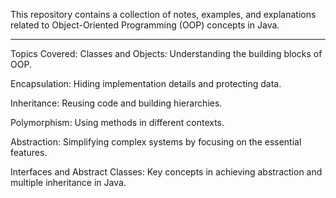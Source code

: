 This repository contains a collection of notes, examples, and explanations related to Object-Oriented Programming (OOP) concepts in Java.

---

Topics Covered:
Classes and Objects: Understanding the building blocks of OOP.

Encapsulation: Hiding implementation details and protecting data.

Inheritance: Reusing code and building hierarchies.

Polymorphism: Using methods in different contexts.

Abstraction: Simplifying complex systems by focusing on the essential features.

Interfaces and Abstract Classes: Key concepts in achieving abstraction and multiple inheritance in Java.